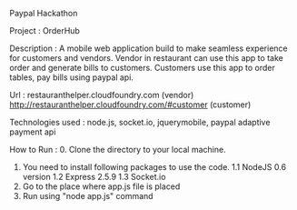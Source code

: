 Paypal Hackathon 

Project : OrderHub

Description : 
A mobile web application build to make seamless experience for customers and vendors.
Vendor in restaurant can use this app to take order and generate bills to customers.
Customers use this app to order tables, pay bills using paypal api.


Url :
restauranthelper.cloudfoundry.com (vendor)
http://restauranthelper.cloudfoundry.com/#customer (customer)

Technologies used : node.js, socket.io, jquerymobile, paypal adaptive payment api

How to Run :
0.  Clone the directory to your local machine.
1.  You need to install following packages to use the code.
    1.1 NodeJS 0.6 version
    1.2 Express 2.5.9
    1.3 Socket.io
2.  Go to the place where app.js file is placed
3.  Run using "node app.js" command




